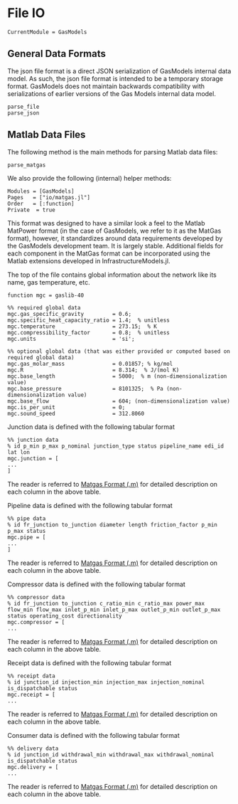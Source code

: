 # File IO

```@meta
CurrentModule = GasModels
```

## General Data Formats

The json file format is a direct JSON serialization of GasModels internal data model. As such, the json file format is intended to be a temporary storage format. GasModels does not maintain backwards compatibility with serializations of earlier versions of the Gas Models internal data model.

```@docs
parse_file
parse_json
```

## Matlab Data Files

The following method is the main methods for parsing Matlab data files:

```@docs
parse_matgas
```

We also provide the following (internal) helper methods:

```@autodocs
Modules = [GasModels]
Pages   = ["io/matgas.jl"]
Order   = [:function]
Private  = true
```

This format was designed to have a similar look a feel to the Matlab MatPower format (in the case of GasModels, we refer to it as the MatGas format), however, it standardizes around data requirements developed by the GasModels development team. It is largely stable. Additional fields for each component in the MatGas format can be incorporated using the Matlab extensions developed in InfrastructureModels.jl.

The top of the file contains global information about the network like its name, gas temperature, etc.

```
function mgc = gaslib-40

%% required global data
mgc.gas_specific_gravity         = 0.6;
mgc.specific_heat_capacity_ratio = 1.4;  % unitless
mgc.temperature                  = 273.15;  % K
mgc.compressibility_factor       = 0.8;  % unitless
mgc.units                        = 'si';

%% optional global data (that was either provided or computed based on required global data)
mgc.gas_molar_mass               = 0.01857; % kg/mol
mgc.R                            = 8.314;  % J/(mol K)
mgc.base_length                  = 5000;  % m (non-dimensionalization value)
mgc.base_pressure                = 8101325;  % Pa (non-dimensionalization value)
mgc.base_flow                    = 604; (non-dimensionalization value)
mgc.is_per_unit                  = 0;
mgc.sound_speed                  = 312.8060
```

Junction data is defined with the following tabular format

```
%% junction data
% id p_min p_max p_nominal junction_type status pipeline_name edi_id lat lon
mgc.junction = [
...
]
```

The reader is referred to [Matgas Format (.m)](@ref) for detailed description on each column in the above table.

Pipeline data is defined with the following tabular format

```
%% pipe data
% id fr_junction to_junction diameter length friction_factor p_min p_max status
mgc.pipe = [
...
]
```

The reader is referred to [Matgas Format (.m)](@ref) for detailed description on each column in the above table.

Compressor data is defined with the following tabular format

```
%% compressor data
% id fr_junction to_junction c_ratio_min c_ratio_max power_max flow_min flow_max inlet_p_min inlet_p_max outlet_p_min outlet_p_max status operating_cost directionality
mgc.compressor = [
...
```

The reader is referred to [Matgas Format (.m)](@ref) for detailed description on each column in the above table.

Receipt data is defined with the following tabular format

```
%% receipt data
% id junction_id injection_min injection_max injection_nominal is_dispatchable status
mgc.receipt = [
...
```

The reader is referred to [Matgas Format (.m)](@ref) for detailed description on each column in the above table.

Consumer data is defined with the following tabular format

```
%% delivery data
% id junction_id withdrawal_min withdrawal_max withdrawal_nominal is_dispatchable status
mgc.delivery = [
...
```

The reader is referred to [Matgas Format (.m)](@ref) for detailed description on each column in the above table.
